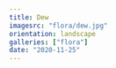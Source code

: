 ```yaml
---
title: Dew
imagesrc: "flora/dew.jpg"
orientation: landscape
galleries: ["flora"]
date: "2020-11-25"
---
```

